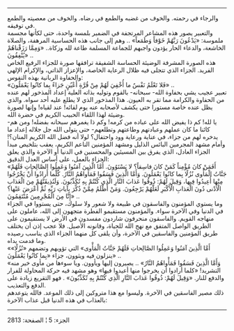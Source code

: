 ------------------------------------------------------------------------

والرجاء في رحمته. والخوف من غضبه والطمع في رضاه. والخوف من معصيته والطمع
في توفيقه.  
والتعبير يصور هذه المشاعر المرتجفة في الضمير بلمسة واحدة، حتى لكأنها
مجسمة ملموسة: «يَدْعُونَ رَبَّهُمْ خَوْفاً وَطَمَعاً» .. وهم إلى جانب هذه الحساسية
المرهفة، والصلاة الخاشعة، والدعاء الحار يؤدون واجبهم للجماعة المسلمة
طاعة لله وزكاة.. «وَمِمَّا رَزَقْناهُمْ يُنْفِقُونَ» ..  
هذه الصورة المشرفة الوضيئة الحساسة الشفيقة ترافقها صورة للجزاء الرفيع
الخاص الفريد. الجزاء الذي تتجلى فيه ظلال الرعاية الخاصة، والإعزاز
الذاتي، والإكرام الإلهي والحفاوة الربانية بهذه النفوس:  
«فَلا تَعْلَمُ نَفْسٌ ما أُخْفِيَ لَهُمْ مِنْ قُرَّةِ أَعْيُنٍ جَزاءً بِما كانُوا يَعْمَلُونَ» ..  
تعبير عجيب يشي بحفاوة الله- سبحانه- بالقوم وتوليه بذاته العلية إعداد
المذخور لهم عنده من الحفاوة والكرامة مما تقر به العيون. هذا المذخور الذي
لا يطلع عليه أحد سواه. والذي يظل عنده خاصة مستورا حتى يكشف لأصحابه عنه
يوم لقائه! عند لقياه! وإنها لصورة وضيئة لهذا اللقاء الحبيب الكريم في
حضرة الله.  
يا لله! كم ذا يفيض الله على عباده من كرمه! وكم ذا يغمرهم سبحانه بفضله!
ومن هم- كائنا ما كان عملهم وعبادتهم وطاعتهم وتطلعهم- حتى يتولى الله جل
جلاله إعداد ما يدخره لهم من جزاء، في عناية ورعاية وود واحتفال؟ لولا أنه
فضل الله الكريم المنان؟! وأمام مشهد المجرمين البائس الذليل ومشهد
المؤمنين الناعم الكريم، يعقب بتلخيص مبدأ الجزاء العادل، الذي يفرق بين
المسيئين والمحسنين في الدنيا أو الآخرة والذي يعلق الجزاء بالعمل، على
أساس العدل الدقيق:  
«أَفَمَنْ كانَ مُؤْمِناً كَمَنْ كانَ فاسِقاً؟ لا يَسْتَوُونَ. أَمَّا الَّذِينَ آمَنُوا وَعَمِلُوا
الصَّالِحاتِ فَلَهُمْ جَنَّاتُ الْمَأْوى نُزُلًا بِما كانُوا يَعْمَلُونَ. وَأَمَّا الَّذِينَ فَسَقُوا
فَمَأْواهُمُ النَّارُ. كُلَّما أَرادُوا أَنْ يَخْرُجُوا مِنْها أُعِيدُوا فِيها، وَقِيلَ لَهُمْ: ذُوقُوا
عَذابَ النَّارِ الَّذِي كُنْتُمْ بِهِ تُكَذِّبُونَ. وَلَنُذِيقَنَّهُمْ مِنَ الْعَذابِ الْأَدْنى دُونَ الْعَذابِ
الْأَكْبَرِ لَعَلَّهُمْ يَرْجِعُونَ. وَمَنْ أَظْلَمُ مِمَّنْ ذُكِّرَ بِآياتِ رَبِّهِ ثُمَّ أَعْرَضَ عَنْها؟ إِنَّا مِنَ
الْمُجْرِمِينَ مُنْتَقِمُونَ» ..  
وما يستوي المؤمنون والفاسقون في طبيعة ولا شعور ولا سلوك، حتى يستووا في
الجزاء في الدنيا وفي الآخرة سواء. والمؤمنون مستقيمو الفطرة متجهون إلى
الله، عاملون على منهاجه القويم. والفاسقون منحرفون شاردون مفسدون في الأرض
لا يستقيمون على الطريق الواصل المتفق مع نهج الله للحياة، وقانونه الأصيل.
فلا عجب إذن أن يختلف طريق المؤمنين والفاسقين في الآخرة، وأن يلقى كل
منهما الجزاء الذي يناسب رصيده وما قدمت يداه.  
«أَمَّا الَّذِينَ آمَنُوا وَعَمِلُوا الصَّالِحاتِ فَلَهُمْ جَنَّاتُ الْمَأْوى» التي تؤويهم وتضمهم
«نُزُلًا» ينزلون فيه ويثوون، جزاء «بِما كانُوا يَعْمَلُونَ» ..  
«وَأَمَّا الَّذِينَ فَسَقُوا فَمَأْواهُمُ النَّارُ» .. يصيرون إليها ويأوون. ويا سوءها من
مأوى خير منه التشريد! «كلما أرادوا أن يخرجوا منها أعيدوا فيها» وهو مشهد
فيه حركة المحاولة للفرار والدفع للنار. «وَقِيلَ لَهُمْ: ذُوقُوا عَذابَ النَّارِ الَّذِي
كُنْتُمْ بِهِ تُكَذِّبُونَ» . فهو التقريع زيادة على الدفع والتعذيب.  
ذلك مصير الفاسقين في الآخرة. وليسوا مع هذا متروكين إلى ذلك الموعد. فالله
يتوعدهم بالعذاب في هذه الدنيا قبل عذاب الآخرة:

------------------------------------------------------------------------

الجزء: 5 ¦ الصفحة: 2813

